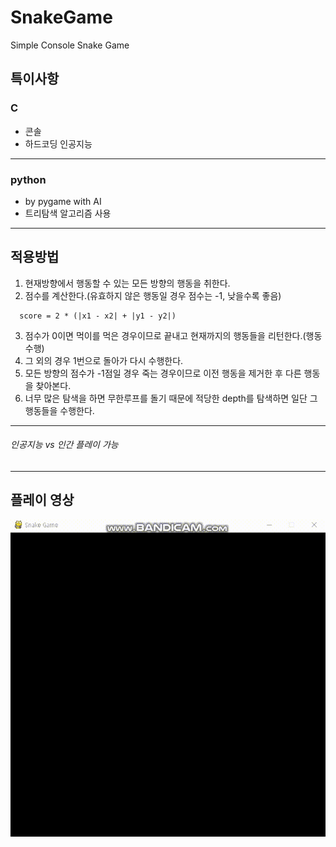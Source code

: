 SnakeGame
=========

Simple Console Snake Game

## 특이사항
### C
- 콘솔
- 하드코딩 인공지능
***
### python
- by pygame with AI
- 트리탐색 알고리즘 사용
***
## 적용방법
1. 현재방향에서 행동할 수 있는 모든 방향의 행동을 취한다.
2. 점수를 계산한다.(유효하지 않은 행동일 경우 점수는 -1, 낮을수록 좋음)

```
  score = 2 * (|x1 - x2| + |y1 - y2|)
```

3. 점수가 0이면 먹이를 먹은 경우이므로 끝내고 현재까지의 행동들을 리턴한다.(행동 수행)
4. 그 외의 경우 1번으로 돌아가 다시 수행한다.
5. 모든 방향의 점수가 -1점일 경우 죽는 경우이므로 이전 행동을 제거한 후 다른 행동을 찾아본다.
6. 너무 많은 탐색을 하면 무한루프를 돌기 때문에 적당한 depth를 탐색하면 일단 그 행동들을 수행한다.
***

###### 인공지능 vs 인간 플레이 가능

***
## 플레이 영상
![Alt text](snake.gif)
